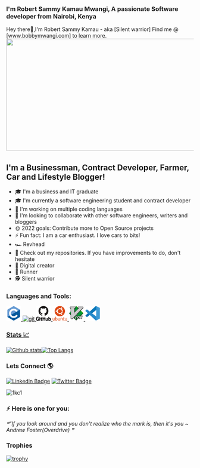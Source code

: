 <h3 align="left"> I'm Robert Sammy Kamau Mwangi, A passionate Software developer from Nairobi, Kenya</h3>
Hey there👋,I'm Robert Sammy Kamau - aka [Silent warrior] Find me @ [www.bobbymwangi.com] to learn more.
 <br>
<div align="center">
  <img src="https://media3.giphy.com/media/RbDKaczqWovIugyJmW/200.gif" width="1000" height="300"/>
</div>

## I'm a Businessman, Contract Developer, Farmer, Car and Lifestyle Blogger!
- 🎓 I'm a business and IT graduate
- 🎓 I'm currently a software engineering student and contract developer
- 👲 I'm working on multiple coding languages
- 🤝 I'm looking to collaborate with other software engineers, writers and bloggers
- 🌞 2022 goals: Contribute more to Open Source projects
- ⚡️ Fun fact: I am a car enthusiast. I love cars to bits!
- 🏎️ Revhead
- 🤔 Check out my repositories. If you have improvements to do, don't hesitate
- 🌱 Digital creator 
- 🏃 Runner
- 🕵 Silent warrior

<h3 align="left">Languages and Tools:</h3>
<p align="left"> </a> <a href="https://www.cprogramming.com/" target="_blank"> <img src="https://raw.githubusercontent.com/devicons/devicon/master/icons/c/c-original.svg" alt="c" width="40" height="40"/> </a>  <a href="https://firebase.google.com/" target="_blank"> </a> <a href="https://git-scm.com/" target="_blank"> <img src="https://www.vectorlogo.zone/logos/git-scm/git-scm-icon.svg" alt="git" width="40" height="40"/> 
<img src="https://github.com/devicons/devicon/blob/master/icons/github/github-original-wordmark.svg" title="GitHub" **alt="GitHub" width="40" height="40"/>
<img src="https://github.com/devicons/devicon/blob/master/icons/ubuntu/ubuntu-plain-wordmark.svg" title="ubuntu" **alt="ubuntu" width="40" height="40"/>
<img src="https://github.com/devicons/devicon/blob/master/icons/vim/vim-original.svg" title="vim" **alt="vim" width="40" height="40"/>
  <img src="https://github.com/devicons/devicon/blob/master/icons/vscode/vscode-original.svg" title="vscode" **alt="vscode" width="40" height="40"/>

### Stats :chart_with_upwards_trend:

![Github stats](https://github-readme-stats.vercel.app/api?username=bobkamau&theme=highcontrast&show_icons=true&count_private=true)[![Top Langs](https://github-readme-stats.vercel.app/api/top-langs/?username=bobkamau&layout=compact&theme=vision-friendly-dark)](https://github.com/anuraghazra/github-readme-stats)


### Lets Connect 🌎
[![Linkedin Badge](https://img.shields.io/badge/-LinkedIn-blue?style=flat-square&logo=Linkedin&logoColor=white&link=https://https://www.linkedin.com/in/bob-mwangi-b4b626161/)](https://www.linkedin.com/in/bob-mwangi-b4b626161/) 
[![Twitter Badge](https://img.shields.io/badge/-Twitter-1ca0f1?style=flat-square&labelColor=1ca0f1&logo=twitter&logoColor=white&link=https://twitter.com/Silentw84343056)](https://twitter.com/Silentw84343056)


![1kc1](https://user-images.githubusercontent.com/75064256/169612262-464d18d0-2045-431c-b049-185b5b37de74.gif)


 
### ⚡ Here is one for you: 
<!--STARTS_HERE_QUOTE_README-->
<i>❝“If you look around and you don't realize who the mark is, then it's you ~ Andrew Foster(Overdrive)  ❞</i>
<!--ENDS_HERE_QUOTE_README-->

### Trophies
[![trophy](https://github-profile-trophy.vercel.app/?username=bobkamau&theme=onedark&row=1)](https://github.com/bobkamau/github-profile-trophy)




